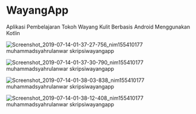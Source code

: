 # WayangApp
Aplikasi Pembelajaran Tokoh Wayang Kulit Berbasis Android Menggunakan Kotlin

![Screenshot_2019-07-14-01-37-27-756_nim155410177 muhammadsyahrulanwar skripsiwayangapp](https://user-images.githubusercontent.com/34033084/64491679-82ec6000-d295-11e9-97b1-2ec678430af1.png)

![Screenshot_2019-07-14-01-37-30-790_nim155410177 muhammadsyahrulanwar skripsiwayangapp](https://user-images.githubusercontent.com/34033084/64491680-8384f680-d295-11e9-9835-fdc8f31815b3.png)

![Screenshot_2019-07-14-01-38-03-838_nim155410177 muhammadsyahrulanwar skripsiwayangapp](https://user-images.githubusercontent.com/34033084/64491753-16259580-d296-11e9-8b61-b77d5211b966.png)

![Screenshot_2019-07-14-01-38-12-408_nim155410177 muhammadsyahrulanwar skripsiwayangapp](https://user-images.githubusercontent.com/34033084/64491755-16be2c00-d296-11e9-9f02-cdf92c00af07.png)
